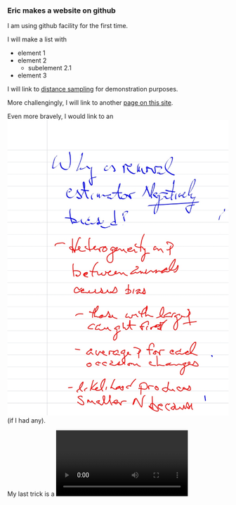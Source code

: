 ###  Eric makes a website on github

I am using github facility for the first time.

I will make a list with
* element 1
* element 2
  * subelement 2.1
* element 3

I will link to [distance sampling] for demonstration purposes.

More challengingly, I will link to another [page on this site].

Even more bravely, I would link to an ![image][image] (if I had any).

My last trick is a ![video clip][testvideo]


[distance sampling]: http://distancesampling.org
[page on this site]: page2.md
[image]: 2-17-20141.jpg
[testvideo]: CT1-Q1c.mp4
